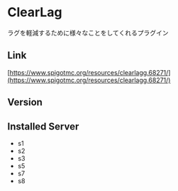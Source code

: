 # ClearLag
ラグを軽減するために様々なことをしてくれるプラグイン

## Link
[https://www.spigotmc.org/resources/clearlagg.68271/](https://www.spigotmc.org/resources/clearlagg.68271/)

## Version

## Installed Server
- s1
- s2
- s3
- s5
- s7
- s8

